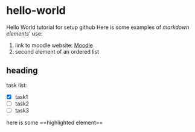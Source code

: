 # hello-world
Hello World tutorial for setup github 
Here is some examples of *markdown elements*' use:

1. link to moodle website: [Moodle](https://moodle.unistra.fr/)
2. second element of an ordered list

## heading

task list:
- [x] task1
- [ ] task2
- [ ] task3

here is some ==highlighted element==
